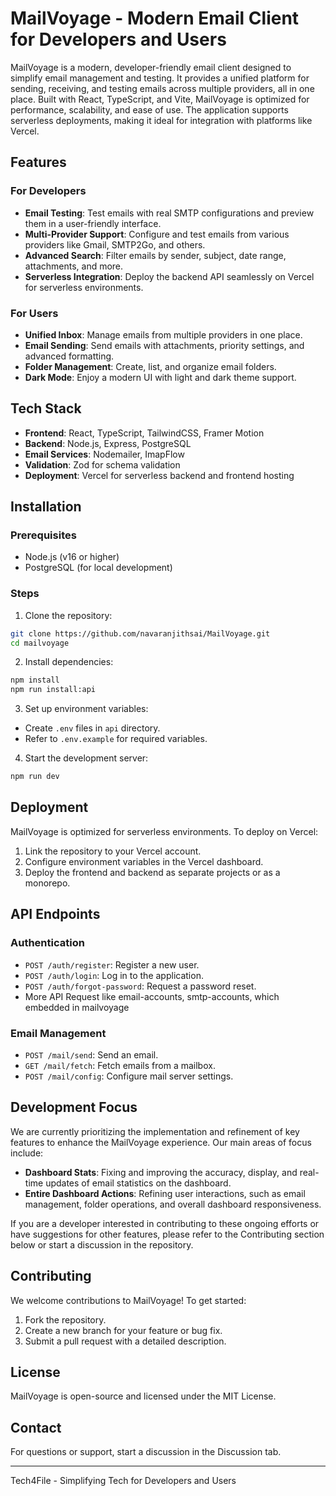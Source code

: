 # MailVoyage - Modern Email Client for Developers and Users

MailVoyage is a modern, developer-friendly email client designed to simplify email management and testing. It provides a unified platform for sending, receiving, and testing emails across multiple providers, all in one place. Built with React, TypeScript, and Vite, MailVoyage is optimized for performance, scalability, and ease of use. The application supports serverless deployments, making it ideal for integration with platforms like Vercel.

## Features

### For Developers
- **Email Testing**: Test emails with real SMTP configurations and preview them in a user-friendly interface.
- **Multi-Provider Support**: Configure and test emails from various providers like Gmail, SMTP2Go, and others.
- **Advanced Search**: Filter emails by sender, subject, date range, attachments, and more.
- **Serverless Integration**: Deploy the backend API seamlessly on Vercel for serverless environments.

### For Users
- **Unified Inbox**: Manage emails from multiple providers in one place.
- **Email Sending**: Send emails with attachments, priority settings, and advanced formatting.
- **Folder Management**: Create, list, and organize email folders.
- **Dark Mode**: Enjoy a modern UI with light and dark theme support.

## Tech Stack
- **Frontend**: React, TypeScript, TailwindCSS, Framer Motion
- **Backend**: Node.js, Express, PostgreSQL
- **Email Services**: Nodemailer, ImapFlow
- **Validation**: Zod for schema validation
- **Deployment**: Vercel for serverless backend and frontend hosting

## Installation

### Prerequisites
- Node.js (v16 or higher)
- PostgreSQL (for local development)

### Steps
1. Clone the repository:
  ```bash
  git clone https://github.com/navaranjithsai/MailVoyage.git
  cd mailvoyage
  ```

2. Install dependencies:
  ```bash
  npm install
  npm run install:api
  ```

3. Set up environment variables:
  - Create `.env` files in `api` directory.
  - Refer to `.env.example` for required variables.

4. Start the development server:
  ```bash
  npm run dev
  ```

## Deployment
MailVoyage is optimized for serverless environments. To deploy on Vercel:
1. Link the repository to your Vercel account.
2. Configure environment variables in the Vercel dashboard.
3. Deploy the frontend and backend as separate projects or as a monorepo.

## API Endpoints
### Authentication
- `POST /auth/register`: Register a new user.
- `POST /auth/login`: Log in to the application.
- `POST /auth/forgot-password`: Request a password reset.
- More API Request like email-accounts, smtp-accounts, which embedded in mailvoyage

### Email Management
- `POST /mail/send`: Send an email.
- `GET /mail/fetch`: Fetch emails from a mailbox.
- `POST /mail/config`: Configure mail server settings.
## Development Focus

We are currently prioritizing the implementation and refinement of key features to enhance the MailVoyage experience. Our main areas of focus include:

- **Dashboard Stats**: Fixing and improving the accuracy, display, and real-time updates of email statistics on the dashboard.
- **Entire Dashboard Actions**: Refining user interactions, such as email management, folder operations, and overall dashboard responsiveness.

If you are a developer interested in contributing to these ongoing efforts or have suggestions for other features, please refer to the Contributing section below or start a discussion in the repository.

## Contributing
We welcome contributions to MailVoyage! To get started:
1. Fork the repository.
2. Create a new branch for your feature or bug fix.
3. Submit a pull request with a detailed description.

## License
MailVoyage is open-source and licensed under the MIT License.

## Contact
For questions or support, start a discussion in the Discussion tab.

---
Tech4File - Simplifying Tech for Developers and Users

